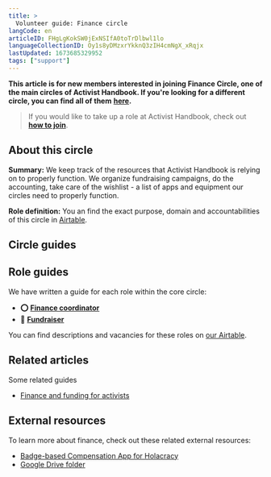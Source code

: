```yaml
---
title: >
  Volunteer guide: Finance circle
langCode: en
articleID: FHgLgKokSW0jExNSIfA0toTrDlbwl1lo
languageCollectionID: Oy1s8yDMzxrYkknQ3zIH4cmNgX_xRqjx
lastUpdated: 1673685329952
tags: ["support"]
---
```


**This article is for new members interested in joining Finance Circle, one of the main circles of Activist Handbook. If you're looking for a different circle, you can find all of them** [**here**](/support)**.**

> If you would like to take up a role at Activist Handbook, check out [**how to join**](/join).

## **About this circle**

**Summary:** We keep track of the resources that Activist Handbook is relying on to properly function. We organize fundraising campaigns, do the accounting, take care of the wishlist - a list of apps and equipment our circles need to properly function.

**Role definition:** You an find the exact purpose, domain and accountabilities of this circle in [Airtable](https://airtable.com/shrnow8KNDUtO4oGq/tblTRJuhY3VDCNwJr/viwQ80eK0aE226gpv/recEGgaTvEJT4fmgY).

## Circle guides

## Role guides

We have written a guide for each role within the core circle:

-   **⭕️** [**Finance coordinator**](/support/finance/coordinator)
-   **📇** [**Fundraiser**](/support/finance/fundraiser)

You can find descriptions and vacancies for these roles on [our Airtable](https://airtable.com/shr6GqOJ7587fNbEn/tbloV4g8loVisebVz?filter_Circles=Finance%20circle).

## Related articles

Some related guides

-   [Finance and funding for activists](/organising/finance)

## External resources

To learn more about finance, check out these related external resources:

-   [Badge-based Compensation App for Holacracy](https://static1.squarespace.com/static/5d1239a79c02150001db74d4/t/5d80a885d736e97ab1eb9e77/1568712837845/Badge-based+Compensation+App.pdf)
-   [Google Drive folder](https://drive.google.com/drive/folders/1uWdNpiChlBqiHv62aZtwRRLSTzeft8Vp)
